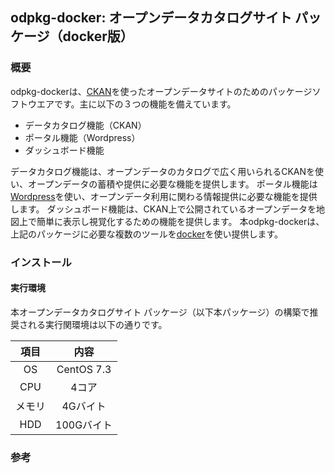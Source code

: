 ## odpkg-docker: オープンデータカタログサイト パッケージ（docker版）

### 概要
odpkg-dockerは、[CKAN](https://ckan.org/)を使ったオープンデータサイトのためのパッケージソフトウエアです。主に以下の３つの機能を備えています。
- データカタログ機能（CKAN）
- ポータル機能（Wordpress）
- ダッシュボード機能

データカタログ機能は、オープンデータのカタログで広く用いられるCKANを使い、オープンデータの蓄積や提供に必要な機能を提供します。
ポータル機能は[Wordpress](https://ja.wordpress.org/)を使い、オープンデータ利用に関わる情報提供に必要な機能を提供します。
ダッシュボード機能は、CKAN上で公開されているオープンデータを地図上で簡単に表示し視覚化するための機能を提供します。
本odpkg-dockerは、上記のパッケージに必要な複数のツールを[docker](https://www.docker.com/)を使い提供します。

### インストール
#### 実行環境
本オープンデータカタログサイト パッケージ（以下本パッケージ）の構築で推奨される実行関環境は以下の通りです。

| 項目 | 内容 |
|:---:|:---:|
| OS   | CentOS 7.3 |
| CPU  | 4コア |
|メモリ | 4Gバイト |
| HDD | 100Gバイト |

### 参考
